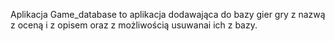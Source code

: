 Aplikacja Game_database to aplikacja dodawająca do bazy gier gry z nazwą z oceną i z opisem oraz z  możliwością usuwanai ich z bazy.
